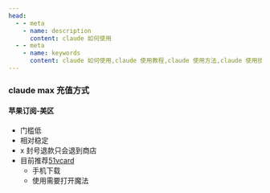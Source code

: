 ```yaml
---
head:
  - - meta
    - name: description
      content: claude 如何使用
  - - meta
    - name: keywords
      content: claude 如何使用,claude 使用教程,claude 使用方法,claude 使用技巧,claude 使用经验,claude 使用分享,claude 使用心得,claude 使用总结,claude 使用体会,claude 使用体会分享,claude 使用体会总结,claude 使用体会心得
---
```


### claude max 充值方式

#### 苹果订阅-美区
- 门槛低
- 相对稳定
- x 封号退款只会退到商店
- 目前推荐[51vcard](https://www.51vcard.com/#/home)
    - 手机下载
    - 使用需要打开魔法
